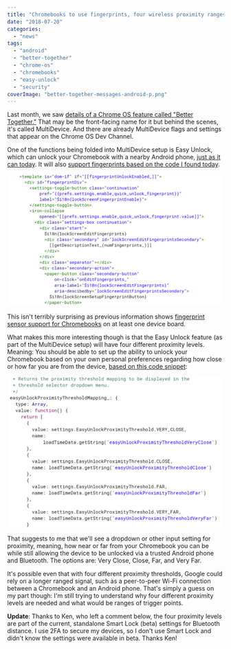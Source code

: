 ```yaml
---
title: "Chromebooks to use fingerprints, four wireless proximity ranges for Easy Unlock in \"Better Together\""
date: "2018-07-20"
categories: 
  - "news"
tags: 
  - "android"
  - "better-together"
  - "chrome-os"
  - "chromebooks"
  - "easy-unlock"
  - "security"
coverImage: "better-together-messages-android-p.png"
---
```


Last month, we saw [details of a Chrome OS feature called "Better Together."](https://www.aboutchromebooks.com/news/better-together-bringing-instant-tethering-voice-calls-and-easy-unlock-to-chromebooks/) That may be the front-facing name for it but behind the scenes, it's called MultiDevice. And there are already MultiDevice flags and settings that appear on the Chrome OS Dev Channel.

One of the functions being folded into MultiDevice setup is Easy Unlock, which can unlock your Chromebook with a nearby Android phone, [just as it can today](https://support.google.com/chromebook/answer/6070209). It will also [support fingerprints based on the code I found today](https://chromium-review.googlesource.com/c/chromium/src/+/1142387/6/chrome/browser/resources/settings/people_page/lock_screen.html).

[![lock screen fingerprint](images/lock-screen-fingerprint.png)](https://www.aboutchromebooks.com/news/chromebooks-to-use-fingerprints-four-wireless-proximity-ranges-for-easy-unlock-in-better-together/attachment/lock-screen-fingerprint/)

This isn't terribly surprising as previous information shows [fingerprint sensor support for Chromebooks](https://www.aboutchromebooks.com/news/nocturne-to-be-a-chrome-os-detachable-with-high-res-display-and-fingerprint-reader/) on at least one device board.

What makes this more interesting though is that the Easy Unlock feature (as part of the MultiDevice setup) will have four different proximity levels. Meaning: You should be able to set up the ability to unlock your Chromebook based on your own personal preferences regarding how close or how far you are from the device, [based on this code snippet](https://chromium-review.googlesource.com/c/chromium/src/+/1142387/6/chrome/browser/resources/settings/people_page/lock_screen.js#165):

[![easy unlock proximity thresholds chrome os](images/easy-unlock-proximity-thresholds-chrome-os.png)](https://www.aboutchromebooks.com/news/chromebooks-to-use-fingerprints-four-wireless-proximity-ranges-for-easy-unlock-in-better-together/attachment/easy-unlock-proximity-thresholds-chrome-os/)

That suggests to me that we'll see a dropdown or other input setting for proximity, meaning, how near or far from your Chromebook you can be while still allowing the device to be unlocked via a trusted Android phone and Bluetooth. The options are: Very Close, Close, Far, and Very Far.

It's possible even that with four different proximity thresholds, Google could rely on a longer ranged signal, such as a peer-to-peer Wi-Fi connection between a Chromebook and an Android phone. That's simply a guess on my part though: I'm still trying to understand why four different proximity levels are needed and what would be ranges of trigger points.

**Update**: Thanks to Ken, who left a comment below, the four proximity levels are part of the current, standalone Smart Lock (beta) settings for Bluetooth distance. I use 2FA to secure my devices, so I don't use Smart Lock and didn't know the settings were available in beta. Thanks Ken!
